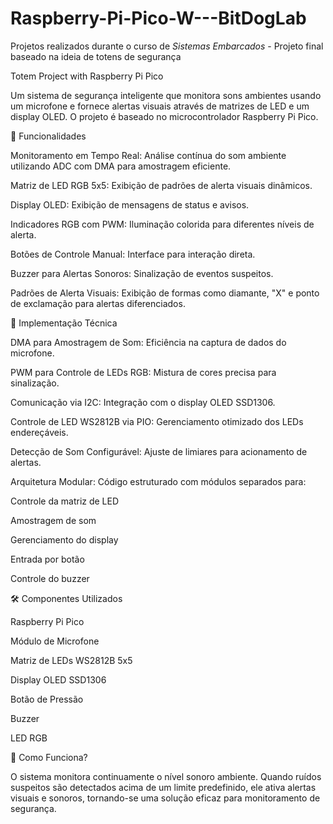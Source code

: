 # Raspberry-Pi-Pico-W---BitDogLab
Projetos realizados durante o curso de *Sistemas Embarcados* - Projeto final baseado na ideia de totens de segurança

Totem Project with Raspberry Pi Pico

Um sistema de segurança inteligente que monitora sons ambientes usando um microfone e fornece alertas visuais através de matrizes de LED e um display OLED. O projeto é baseado no microcontrolador Raspberry Pi Pico.

🚀 Funcionalidades

Monitoramento em Tempo Real: Análise contínua do som ambiente utilizando ADC com DMA para amostragem eficiente.

Matriz de LED RGB 5x5: Exibição de padrões de alerta visuais dinâmicos.

Display OLED: Exibição de mensagens de status e avisos.

Indicadores RGB com PWM: Iluminação colorida para diferentes níveis de alerta.

Botões de Controle Manual: Interface para interação direta.

Buzzer para Alertas Sonoros: Sinalização de eventos suspeitos.

Padrões de Alerta Visuais: Exibição de formas como diamante, "X" e ponto de exclamação para alertas diferenciados.

🔧 Implementação Técnica

DMA para Amostragem de Som: Eficiência na captura de dados do microfone.

PWM para Controle de LEDs RGB: Mistura de cores precisa para sinalização.

Comunicação via I2C: Integração com o display OLED SSD1306.

Controle de LED WS2812B via PIO: Gerenciamento otimizado dos LEDs endereçáveis.

Detecção de Som Configurável: Ajuste de limiares para acionamento de alertas.

Arquitetura Modular: Código estruturado com módulos separados para:

Controle da matriz de LED

Amostragem de som

Gerenciamento do display

Entrada por botão

Controle do buzzer

🛠 Componentes Utilizados

Raspberry Pi Pico

Módulo de Microfone

Matriz de LEDs WS2812B 5x5

Display OLED SSD1306

Botão de Pressão

Buzzer

LED RGB

📌 Como Funciona?

O sistema monitora continuamente o nível sonoro ambiente. Quando ruídos suspeitos são detectados acima de um limite predefinido, ele ativa alertas visuais e sonoros, tornando-se uma solução eficaz para monitoramento de segurança.

